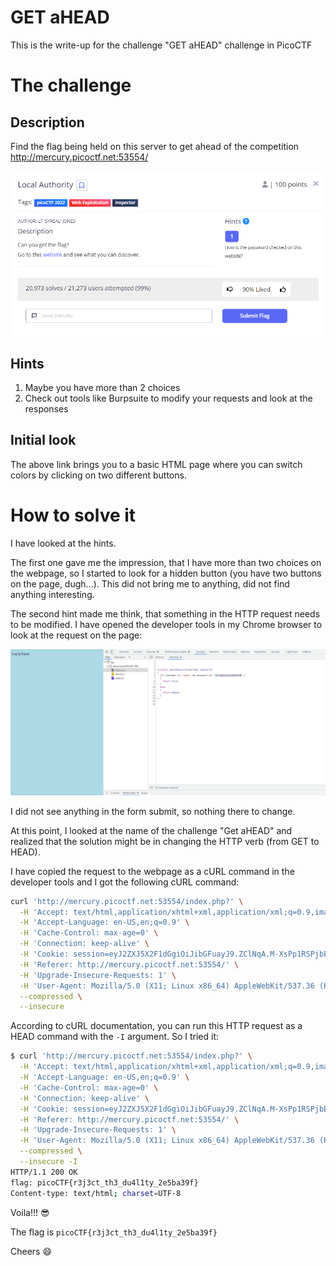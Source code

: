 # GET aHEAD 

This is the write-up for the challenge "GET aHEAD" challenge in PicoCTF

# The challenge

## Description
Find the flag being held on this server to get ahead of the competition http://mercury.picoctf.net:53554/

![](img/screenshot1.png)

## Hints
1. Maybe you have more than 2 choices
2. Check out tools like Burpsuite to modify your requests and look at the responses

## Initial look
The above link brings you to a basic HTML page where you can switch colors by clicking on two different buttons.
# How to solve it

I have looked at the hints. 

The first one gave me the impression, that I have more than two choices on the webpage, so I started to look for a hidden button (you have two buttons on the page, dugh...). This did not bring me to anything, did not find anything interesting. 

The second hint made me think, that something in the HTTP request needs to be modified. I have opened the developer tools in my Chrome browser to look at the request on the page:

![](img/screenshot2.png)

I did not see anything in the form submit, so nothing there to change.

At this point, I looked at the name of the challenge "Get aHEAD" and realized that the solution might be in changing the HTTP verb (from GET to HEAD). 

I have copied the request to the webpage as a cURL command in the developer tools and I got the following cURL command:

```bash
curl 'http://mercury.picoctf.net:53554/index.php?' \
  -H 'Accept: text/html,application/xhtml+xml,application/xml;q=0.9,image/avif,image/webp,image/apng,*/*;q=0.8,application/signed-exchange;v=b3;q=0.7' \
  -H 'Accept-Language: en-US,en;q=0.9' \
  -H 'Cache-Control: max-age=0' \
  -H 'Connection: keep-alive' \
  -H 'Cookie: session=eyJ2ZXJ5X2F1dGgiOiJibGFuayJ9.ZClNqA.M-XsPp1RSPjbB1Of7fQtDUMfGvk' \
  -H 'Referer: http://mercury.picoctf.net:53554/' \
  -H 'Upgrade-Insecure-Requests: 1' \
  -H 'User-Agent: Mozilla/5.0 (X11; Linux x86_64) AppleWebKit/537.36 (KHTML, like Gecko) Chrome/111.0.0.0 Safari/537.36' \
  --compressed \
  --insecure
```

According to cURL documentation, you can run this HTTP request as a HEAD command with the `-I` argument. So I tried it:
```bash
$ curl 'http://mercury.picoctf.net:53554/index.php?' \
  -H 'Accept: text/html,application/xhtml+xml,application/xml;q=0.9,image/avif,image/webp,image/apng,*/*;q=0.8,application/signed-exchange;v=b3;q=0.7' \
  -H 'Accept-Language: en-US,en;q=0.9' \
  -H 'Cache-Control: max-age=0' \
  -H 'Connection: keep-alive' \
  -H 'Cookie: session=eyJ2ZXJ5X2F1dGgiOiJibGFuayJ9.ZClNqA.M-XsPp1RSPjbB1Of7fQtDUMfGvk' \
  -H 'Referer: http://mercury.picoctf.net:53554/' \
  -H 'Upgrade-Insecure-Requests: 1' \
  -H 'User-Agent: Mozilla/5.0 (X11; Linux x86_64) AppleWebKit/537.36 (KHTML, like Gecko) Chrome/111.0.0.0 Safari/537.36' \
  --compressed \
  --insecure -I
HTTP/1.1 200 OK
flag: picoCTF{r3j3ct_th3_du4l1ty_2e5ba39f}
Content-type: text/html; charset=UTF-8
```

Voila!!! 😎

The flag is `picoCTF{r3j3ct_th3_du4l1ty_2e5ba39f}`

Cheers 😄




